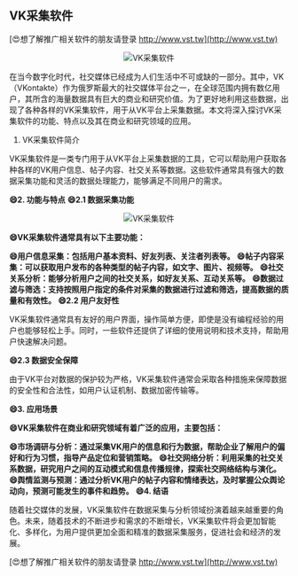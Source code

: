 ## **VK采集软件**

[😍想了解推广相关软件的朋友请登录 http://www.vst.tw](http://www.vst.tw)

 <center><img src="https://vst.tw/MP4/tuiguang/png/6.png" alt="VK采集软件"></center>

在当今数字化时代，社交媒体已经成为人们生活中不可或缺的一部分。其中，VK（VKontakte）作为俄罗斯最大的社交媒体平台之一，在全球范围内拥有数亿用户，其所含的海量数据具有巨大的商业和研究价值。为了更好地利用这些数据，出现了各种各样的VK采集软件，用于从VK平台上采集数据。本文将深入探讨VK采集软件的功能、特点以及其在商业和研究领域的应用。

1. VK采集软件简介

VK采集软件是一类专门用于从VK平台上采集数据的工具，它可以帮助用户获取各种各样的VK用户信息、帖子内容、社交关系等数据。这些软件通常具有强大的数据采集功能和灵活的数据处理能力，能够满足不同用户的需求。

**😄2. 功能与特点**
**😄2.1 数据采集功能**

 <center><img src="https://vst.tw/MP4/tuiguang/png/7.png" alt="VK采集软件"></center>

**😄VK采集软件通常具有以下主要功能：**

**😄用户信息采集：包括用户基本资料、好友列表、关注者列表等。**
**😄帖子内容采集：可以获取用户发布的各种类型的帖子内容，如文字、图片、视频等。**
**😄社交关系分析：能够分析用户之间的社交关系，如好友关系、互动关系等。**
**😄数据过滤与筛选：支持按照用户指定的条件对采集的数据进行过滤和筛选，提高数据的质量和有效性。**
**😄2.2 用户友好性**

VK采集软件通常具有友好的用户界面，操作简单方便，即使是没有编程经验的用户也能够轻松上手。同时，一些软件还提供了详细的使用说明和技术支持，帮助用户快速解决问题。

**😄2.3 数据安全保障**

由于VK平台对数据的保护较为严格，VK采集软件通常会采取各种措施来保障数据的安全性和合法性，如用户认证机制、数据加密传输等。

**😄3. 应用场景**

**😄VK采集软件在商业和研究领域有着广泛的应用，主要包括：**

**😄市场调研与分析：通过采集VK用户的信息和行为数据，帮助企业了解用户的偏好和行为习惯，指导产品定位和营销策略。**
**😄社交网络分析：利用采集的社交关系数据，研究用户之间的互动模式和信息传播规律，探索社交网络结构与演化。**
**😄舆情监测与预测：通过分析VK用户的帖子内容和情绪表达，及时掌握公众舆论动向，预测可能发生的事件和趋势。**
**😄4. 结语**

随着社交媒体的发展，VK采集软件在数据采集与分析领域扮演着越来越重要的角色。未来，随着技术的不断进步和需求的不断增长，VK采集软件将会更加智能化、多样化，为用户提供更加全面和精准的数据采集服务，促进社会和经济的发展。

[😍想了解推广相关软件的朋友请登录 http://www.vst.tw](http://www.vst.tw)



